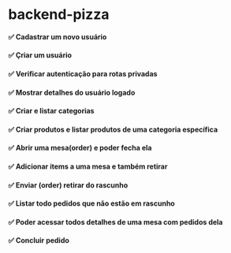 # backend-pizza

#### ✅ Cadastrar um novo usuário
#### ✅ Çriar um usuário
#### ✅ Verificar autenticação para rotas privadas
#### ✅ Mostrar detalhes do usuário logado
#### ✅ Criar e listar categorias
#### ✅ Criar produtos e listar produtos de uma categoria específica
#### ✅ Abrir uma mesa(order) e poder fecha ela
#### ✅ Adicionar items a uma mesa e também retirar
#### ✅ Enviar (order) retirar do rascunho
#### ✅ Listar todo pedidos que não estão em rascunho
#### ✅ Poder acessar todos detalhes de uma mesa com pedidos dela
#### ✅ Concluir pedido

